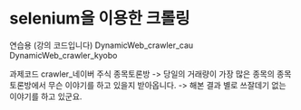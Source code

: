 # selenium을 이용한 크롤링

연습용 (강의 코드입니다)
DynamicWeb_crawler_cau
DynamicWeb_crawler_kyobo


과제코드
crawler_네이버 주식 종목토론방
-> 당일의 거래량이 가장 많은 종목의 종목 토론방에서 무슨 이야기를 하고 있을지 받아옵니다.
-> 해본 결과 별로 쓰잘데기 없는 이야기를 하고 있군요.